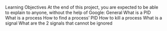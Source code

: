 Learning Objectives
At the end of this project, you are expected to be able to explain to anyone, without the help of Google:
General
What is a PID
What is a process
How to find a process’ PID
How to kill a process
What is a signal
What are the 2 signals that cannot be ignored
